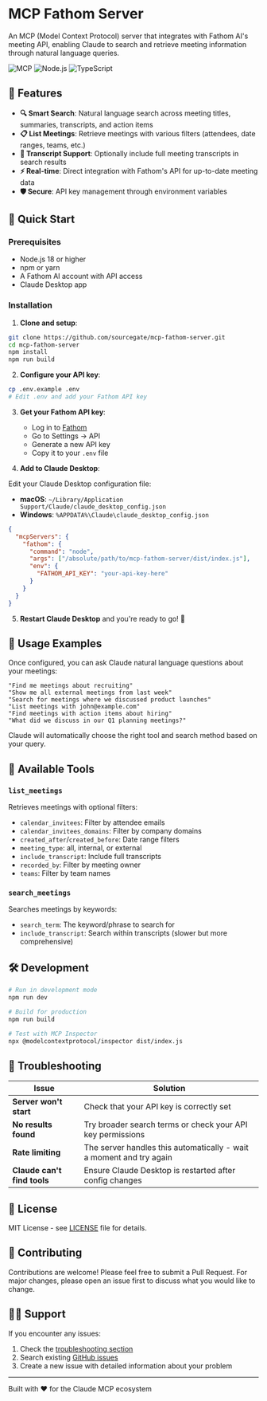 # MCP Fathom Server

An MCP (Model Context Protocol) server that integrates with Fathom AI's meeting API, enabling Claude to search and retrieve meeting information through natural language queries.

![MCP](https://img.shields.io/badge/MCP-Compatible-blue)
![Node.js](https://img.shields.io/badge/Node.js-18+-green)
![TypeScript](https://img.shields.io/badge/TypeScript-5.0+-blue)

## 🎯 Features

- **🔍 Smart Search**: Natural language search across meeting titles, summaries, transcripts, and action items
- **📋 List Meetings**: Retrieve meetings with various filters (attendees, date ranges, teams, etc.)
- **📝 Transcript Support**: Optionally include full meeting transcripts in search results
- **⚡ Real-time**: Direct integration with Fathom's API for up-to-date meeting data
- **🛡️ Secure**: API key management through environment variables

## 🚀 Quick Start

### Prerequisites
- Node.js 18 or higher
- npm or yarn
- A Fathom AI account with API access
- Claude Desktop app

### Installation

1. **Clone and setup**:
```bash
git clone https://github.com/sourcegate/mcp-fathom-server.git
cd mcp-fathom-server
npm install
npm run build
```

2. **Configure your API key**:
```bash
cp .env.example .env
# Edit .env and add your Fathom API key
```

3. **Get your Fathom API key**:
   - Log in to [Fathom](https://app.fathom.video)
   - Go to Settings → API
   - Generate a new API key
   - Copy it to your `.env` file

4. **Add to Claude Desktop**:

Edit your Claude Desktop configuration file:
- **macOS**: `~/Library/Application Support/Claude/claude_desktop_config.json`
- **Windows**: `%APPDATA%\Claude\claude_desktop_config.json`

```json
{
  "mcpServers": {
    "fathom": {
      "command": "node",
      "args": ["/absolute/path/to/mcp-fathom-server/dist/index.js"],
      "env": {
        "FATHOM_API_KEY": "your-api-key-here"
      }
    }
  }
}
```

5. **Restart Claude Desktop** and you're ready to go! 🎉

## 💬 Usage Examples

Once configured, you can ask Claude natural language questions about your meetings:

```
"Find me meetings about recruiting"
"Show me all external meetings from last week"  
"Search for meetings where we discussed product launches"
"List meetings with john@example.com"
"Find meetings with action items about hiring"
"What did we discuss in our Q1 planning meetings?"
```

Claude will automatically choose the right tool and search method based on your query.

## 🔧 Available Tools

### `list_meetings`
Retrieves meetings with optional filters:
- `calendar_invitees`: Filter by attendee emails
- `calendar_invitees_domains`: Filter by company domains
- `created_after`/`created_before`: Date range filters
- `meeting_type`: all, internal, or external
- `include_transcript`: Include full transcripts
- `recorded_by`: Filter by meeting owner
- `teams`: Filter by team names

### `search_meetings`
Searches meetings by keywords:
- `search_term`: The keyword/phrase to search for
- `include_transcript`: Search within transcripts (slower but more comprehensive)

## 🛠️ Development

```bash
# Run in development mode
npm run dev

# Build for production
npm run build

# Test with MCP Inspector
npx @modelcontextprotocol/inspector dist/index.js
```

## 🐛 Troubleshooting

| Issue | Solution |
|-------|----------|
| **Server won't start** | Check that your API key is correctly set |
| **No results found** | Try broader search terms or check your API key permissions |
| **Rate limiting** | The server handles this automatically - wait a moment and try again |
| **Claude can't find tools** | Ensure Claude Desktop is restarted after config changes |

## 📄 License

MIT License - see [LICENSE](LICENSE) file for details.

## 🤝 Contributing

Contributions are welcome! Please feel free to submit a Pull Request. For major changes, please open an issue first to discuss what you would like to change.

## 🙋‍♀️ Support

If you encounter any issues:
1. Check the [troubleshooting section](#-troubleshooting)
2. Search existing [GitHub issues](https://github.com/sourcegate/mcp-fathom-server/issues)
3. Create a new issue with detailed information about your problem

---

Built with ❤️ for the Claude MCP ecosystem
